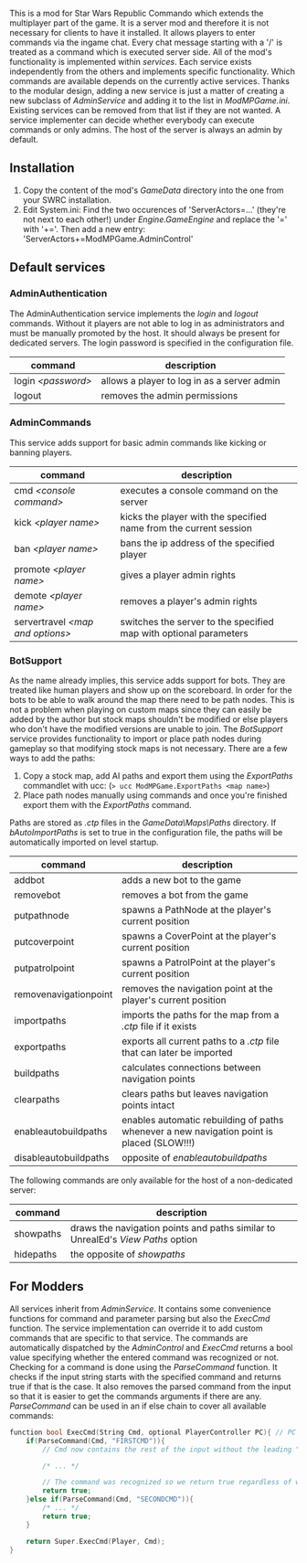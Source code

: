 This is a mod for Star Wars Republic Commando which extends the multiplayer part of the game. It is a server mod and therefore it is not necessary for clients to have it installed.
It allows players to enter commands via the ingame chat. Every chat message starting with a '/' is treated as a command which is executed server side.
All of the mod's functionality is implemented within _services_. Each service exists independently from the others and implements specific functionality. Which commands are available depends on the currently active services.
Thanks to the modular design, adding a new service is just a matter of creating a new subclass of _AdminService_ and adding it to the list in _ModMPGame.ini_. Existing services can be removed from that list if they are not wanted.
A service implementer can decide whether everybody can execute commands or only admins. The host of the server is always an admin by default.

## Installation
1. Copy the content of the mod's _GameData_ directory into the one from your SWRC installation.
2. Edit System.ini: Find the two occurences of 'ServerActors=...' (they're not next to each other!) under _Engine.GameEngine_ and replace the '=' with '+='. Then add a new entry: 'ServerActors+=ModMPGame.AdminControl'

## Default services

### AdminAuthentication
The AdminAuthentication service implements the _login_ and _logout_ commands. Without it players are not able to log in as administrators and must be manually promoted by the host. It should always be present for dedicated servers.
The login password is specified in the configuration file.

|command             |description  |
|--------------------|-------------|
|login _&lt;password>_|allows a player to log in as a server admin|
|logout              |removes the admin permissions|

### AdminCommands
This service adds support for basic admin commands like kicking or banning players.

|command                   |description  |
|--------------------------|-------------|
|cmd _&lt;console command>_ |executes a console command on the server|
|kick _&lt;player name>_    |kicks the player with the specified name from the current session|
|ban _&lt;player name>_     |bans the ip address of the specified player|
|promote _&lt;player name>_ |gives a player admin rights|
|demote _&lt;player name>_  |removes a player's admin rights|
|servertravel _&lt;map and options>_  |switches the server to the specified map with optional parameters|

### BotSupport
As the name already implies, this service adds support for bots. They are treated like human players and show up on the scoreboard. In order for the bots to be able to walk around the map there need to be path nodes. This is not a problem when playing on custom maps since they can easily be added by the author but stock maps shouldn't be modified or else players who don't have the modified versions are unable to join. The _BotSupport_ service provides functionality to import or place path nodes during gameplay so that modifying stock maps is not necessary. There are a few ways to add the paths:
1. Copy a stock map, add AI paths and export them using the _ExportPaths_ commandlet with ucc: (`> ucc ModMPGame.ExportPaths <map name>`)
2. Place path nodes manually using  commands and once you're finished export them with the _ExportPaths_ command.

Paths are stored as _.ctp_ files in the _GameData\\Maps\\Paths_ directory. If _bAutoImportPaths_ is set to true in the configuration file, the paths will be automatically imported on level startup.

|command              |description  |
|---------------------|-------------|
|addbot               |adds a new bot to the game|
|removebot            |removes a bot from the game|
|putpathnode          |spawns a PathNode at the player's current position|
|putcoverpoint        |spawns a CoverPoint at the player's current position|
|putpatrolpoint       |spawns a PatrolPoint at the player's current position|
|removenavigationpoint|removes the navigation point at the player's current position|
|importpaths          |imports the paths for the map from a _.ctp_ file if it exists|
|exportpaths          |exports all current paths to a _.ctp_ file that can later be imported|
|buildpaths           |calculates connections between navigation points|
|clearpaths           |clears paths but leaves navigation points intact|
|enableautobuildpaths |enables automatic rebuilding of paths whenever a new navigation point is placed (SLOW!!!)|
|disableautobuildpaths|opposite of _enableautobuildpaths_|

The following commands are only available for the host of a non-dedicated server:

|command             |description  |
|--------------------|-------------|
|showpaths           |draws the navigation points and paths similar to UnrealEd's _View Paths_ option|
|hidepaths           |the opposite of _showpaths_|

## For Modders
All services inherit from _AdminService_. It contains some convenience functions for command and parameter parsing but also the _ExecCmd_ function. The service implementation can override it to add custom commands that are specific to that service. The commands are automatically dispatched by the _AdminControl_ and _ExecCmd_ returns a bool value specifying whether the entered command was recognized or not.
Checking for a command is done using the _ParseCommand_ function. It checks if the input string starts with the specified command and returns true if that is the case. It also removes the parsed command from the input so that it is easier to get the commands arguments if there are any.
_ParseCommand_ can be used in an if else chain to cover all available commands:
```cpp
function bool ExecCmd(String Cmd, optional PlayerController PC){ // PC can be 'None' if the command is executed via the server console
	if(ParseCommand(Cmd, "FIRSTCMD")){
		// Cmd now contains the rest of the input without the leading "FIRSTCMD"

		/* ... */

		// The command was recognized so we return true regardless of whether it was successful or not
		return true;
	}else if(ParseCommand(Cmd, "SECONDCMD")){
		/* ... */
		return true;
	}

	return Super.ExecCmd(Player, Cmd);
}
```
